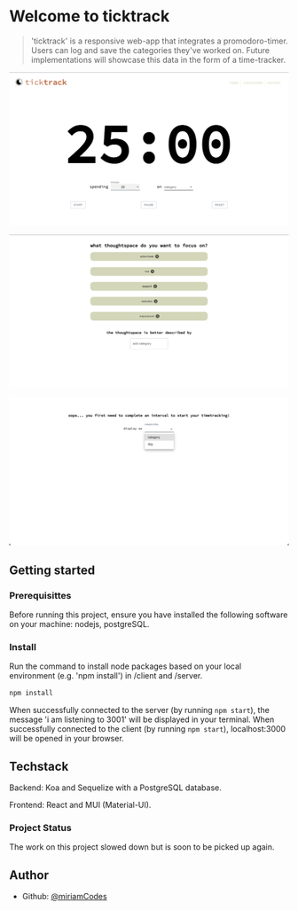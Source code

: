 # Welcome to ticktrack

> 'ticktrack' is a responsive web-app that integrates a promodoro-timer. Users can log and save the categories they've worked on. Future implementations will showcase this data in the form of a time-tracker.

![ticktrack Screenshot](screenshots/ticktrack_screenshot_timer.png)

![ticktrack Screenshot](screenshots/ticktrack_screenshot_categories.png)

![ticktrack Screenshot](screenshots/ticktrack_screenshot_statistics_soon.png)
## Getting started

###  Prerequisittes

Before running this project, ensure you have installed the following software on your machine: nodejs, postgreSQL.
### Install

Run the command to install node packages based on your local environment (e.g. 'npm install') in /client and /server.

```sh
npm install
```

When successfully connected to the server (by running `npm start`), the message 'i am listening to 3001' will be displayed in your terminal.
When successfully connected to the client (by running `npm start`), localhost:3000 will be opened in your browser.
## Techstack

Backend: Koa and Sequelize with a PostgreSQL database.

Frontend: React and MUI (Material-UI).

### Project Status

The work on this project slowed down but is soon to be picked up again.

## Author

* Github: [@miriamCodes](https://github.com/miriamCodes)

